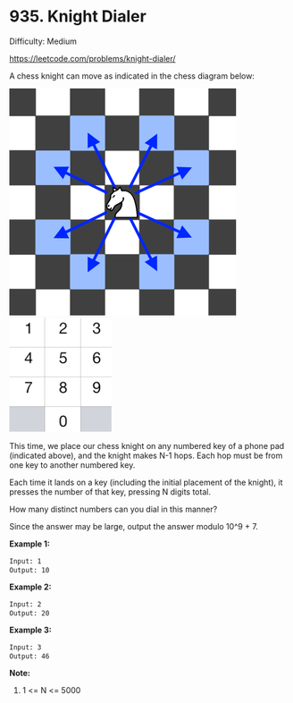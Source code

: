 # 935. Knight Dialer

Difficulty: Medium

https://leetcode.com/problems/knight-dialer/

A chess knight can move as indicated in the chess diagram below:

![alt text](knight.png)
![alt text](keypad.png)

This time, we place our chess knight on any numbered key of a phone pad (indicated above), and the knight makes N-1 hops.  Each hop must be from one key to another numbered key.

Each time it lands on a key (including the initial placement of the knight), it presses the number of that key, pressing N digits total.

How many distinct numbers can you dial in this manner?

Since the answer may be large, output the answer modulo 10^9 + 7.

**Example 1:**
```
Input: 1
Output: 10
```

**Example 2:**
```
Input: 2
Output: 20
```

**Example 3:**
```
Input: 3
Output: 46
```

**Note:**

1. 1 <= N <= 5000
